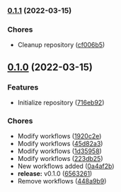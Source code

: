 ### [0.1.1](https://github.com/CleverShuttle/gh-reusable-workflows/compare/v0.1.0...v0.1.1) (2022-03-15)


### Chores

* Cleanup repository ([cf006b5](https://github.com/CleverShuttle/gh-reusable-workflows/commit/cf006b5319e2e2d46c7543b5c9c4bc66955e65b6))

## [0.1.0](https://github.com/CleverShuttle/gh-reusable-workflows/compare/716eb926d9256c1efd8121b3cf9681e8ad7f41a4...v0.1.0) (2022-03-15)


### Features

* Initialize repository ([716eb92](https://github.com/CleverShuttle/gh-reusable-workflows/commit/716eb926d9256c1efd8121b3cf9681e8ad7f41a4))


### Chores

* Modify workflows ([1920c2e](https://github.com/CleverShuttle/gh-reusable-workflows/commit/1920c2e92f568357f354ce0752477beba44ff5f5))
* Modify workflows ([45d82a3](https://github.com/CleverShuttle/gh-reusable-workflows/commit/45d82a3ea7a57b153deeadbb704c798b5f8d2cd1))
* Modify workflows ([1d35958](https://github.com/CleverShuttle/gh-reusable-workflows/commit/1d359582d2310832348f0426dad21cd94766defd))
* Modify workflows ([223db25](https://github.com/CleverShuttle/gh-reusable-workflows/commit/223db25b9b773beae666c33f59514176d5574470))
* New workflows added ([0a4af2b](https://github.com/CleverShuttle/gh-reusable-workflows/commit/0a4af2bccad77c9d438f979178a1bee7092039fc))
* **release:** v0.1.0 ([6563261](https://github.com/CleverShuttle/gh-reusable-workflows/commit/6563261df68ee71b83baee4d3c7a818355fd7579))
* Remove workflows ([448a9b9](https://github.com/CleverShuttle/gh-reusable-workflows/commit/448a9b983fbf2243b19a34ae74901f8262ac1aeb))

